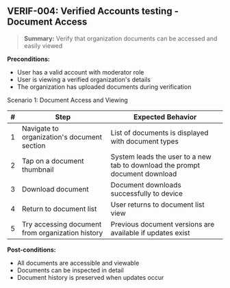 ## **VERIF-004:** Verified Accounts testing - Document Access  

> **Summary:** Verify that organization documents can be accessed and easily viewed  <br>

**Preconditions:** 
- User has a valid account with moderator role
- User is viewing a verified organization's details
- The organization has uploaded documents during verification

Scenario 1: Document Access and Viewing

 | # | Step | Expected Behavior | 
 |---|------|-------------------| 
 | 1 | Navigate to organization's document section | List of documents is displayed with document types |
 | 2 | Tap on a document thumbnail | System leads the user to a new tab to download the prompt document download |
 | 3 | Download document | Document downloads successfully to device |
 | 4 | Return to document list | User returns to document list view |
 | 5 | Try accessing document from organization history | Previous document versions are available if updates exist |

**Post-conditions:**  
- All documents are accessible and viewable
- Documents can be inspected in detail
- Document history is preserved when updates occur